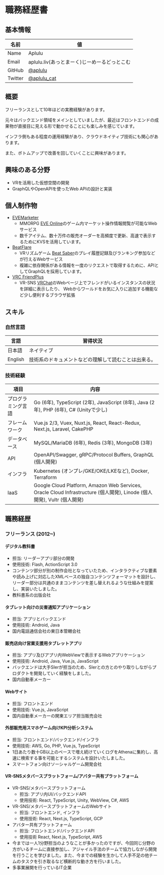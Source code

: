 # 職務経歴書

## 基本情報

| 名前 | 値 |
| -- | -- |
| Name | Aplulu |
| Email | aplulu.liv(あっとまーく)じーめーるどっとこむ
| GitHub | [@aplulu](https://github.com/aplulu) |
| Twitter | [@aplulu_cat](https://twitter.com/aplulu_cat) |

## 概要
フリーランスとして10年ほどの実務経験があります。

元々はバックエンド領域をメインとしていましたが、最近はフロントエンドの成果物が直接目に見える形で動かせることにも楽しみを感じています。

インフラ側もある程度の運用経験があり、クラウドネイティブ技術にも関心があります。

また、ボトムアップで改善を回していくことに興味があります。

## 興味のある分野

* VRを活用した仮想空間の開発
* GraphQLやOpenAPIを使ったWeb APIの設計と実装

## 個人制作物

* [EVEMarketer](https://evemarketer.com)
    * MMORPG [EVE Online](https://www.eveonline.com)のゲーム内マーケット操作情報閲覧が可能なWebサービス
    * 数千アイテム、数十万件の販売オーダーを高頻度で更新、高速で表示するためにKVSを活用しています。
* [BeatFlare](https://beatflare.net)
    * VRリズムゲーム [Beat Saber](https://beatsaber.com/)のプレイ履歴記録及びランキング参加などが行えるWebサービス
    * 複雑に依存関係がある情報を一度のリクエストで取得するために、APIとしてGraphQLを採用しています。
* [VRC FriendPlus](https://chrome.google.com/webstore/detail/vrc-friendplus/npceojboabjholnhdflmepdkkadnfcop?hl=ja)
    * VR-SNS [VRChat](https://vrchat.com)のWebページ上でフレンドがいるインスタンスの状況を詳細に表示したり、 Webからワールドをお気に入りに追加する機能など少し便利するブラウザ拡張

## スキル

### 自然言語
| 言語 | 習得状況 |
| -- | -- |
| 日本語 | ネイティブ |
| English | 技術系のドキュメントなどの理解して読むことは出来る。 |

### 技術経験
| 項目 | 内容 |
| -- | -- |
| プログラミング言語 | Go (6年), TypeScript (2年), JavaScript (8年), Java (2年), PHP (6年), C# (Unityで少し) |
| フレームワーク |  Vue.js 2/3, Vuex, Nuxt.js, React, React-Redux, Next.js, Laravel, CakePHP |
| データベース |  MySQL/MariaDB (6年), Redis (3年), MongoDB (3年) |
| API |  OpenAPI/Swagger, gRPC/Protocol Buffers, GraphQL (個人開発) |
| インフラ | Kubernetes (オンプレ/GKE/OKE/LKEなど), Docker, Terraform |
| IaaS | Google Cloud Platform, Amazon Web Services, Oracle Cloud Infrastructure (個人開発), Linode (個人開発), Vultr (個人開発)

## 職務経歴

### フリーランス (2012~)

#### デジタル教科書
 * 担当: リーダーアプリ部分の開発
 * 使用技術: Flash, ActionScript 3.0
 * コンテンツ部分が別の制作会社となっていたため、インタラクティブな要素や読み上げに対応したXMLベースの独自コンテンツフォーマットを設計し、リーダー部分は共通のままコンテンツを差し替えれるような仕組みを提案し、実装いたしました。
 * 教科書系の出版会社

#### タブレット向けの災害通知アプリケーション
 * 担当: アプリとバックエンド
 * 使用技術: Android, Java
 * 国内電話通信会社の東日本管轄会社

#### 販売店向け営業支援用タブレットアプリ
 * 担当: アプリ及びアプリ内WebViewで表示するWebアプリケーション
 * 使用技術: Android, Java, Vue.js, JavaScript
 * バックエンドは大手SIerが担当のため、SIerとの方とのやり取りしながらプロダクトを開発していく経験をしました。
 * 国内自動車メーカー

#### Webサイト
 * 担当: フロントエンド
 * 使用技術: Vue.js, JavaScript
 * 国内自動車メーカーの関東エリア担当販売会社

#### 外部販売用スマホゲーム向けKPI分析システム
 * 担当: フロントエンド/バックエンド/インフラ
 * 使用技術: AWS, Go, PHP, Vue.js, TypeScript
 * 1日あたり数十GB以上のペースで増え続けていくログをAthenaに集約し、高速に検索する事を可能とするシステムを設計いたしました。
 * スマートフォン向けソーシャルゲーム開発会社

#### VR-SNSメタバースプラットフォーム/アバター共有プラットフォーム
 * VR-SNS/メタバースプラットフォーム
   * 担当: アプリ内UI/バックエンドAPI
   * 使用技術: React, TypeScript, Unity, WebView, C#, AWS
 * VR-SNS/メタバースプラットフォームのWebサイト
   * 担当: フロントエンド, インフラ
   * 使用技術: React, Next.js, TypeScript, GCP
 * アバター共有プラットフォーム
   * 担当: フロントエンド/バックエンドAPI
   * 使用技術 React, Next.js, TypeScript, AWS
 * 今までは一人1分野担当のようなことが多かったのですが、今回同じ分野の方がいるチームに直接参加し、アジャイル手法のチームで協力しながら開発を行うことを学びました。また、今までの経験を生かして人手不足の他チームのタスクを引き取るなど横断的な動き方を行いました。
 * 多事業展開を行っているIT企業
